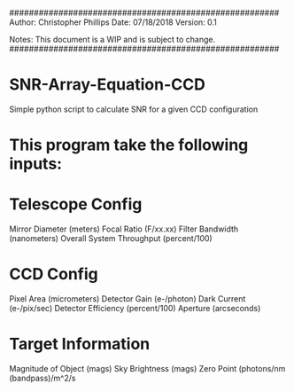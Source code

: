 #######################################################
Author: Christopher Phillips
Date: 07/18/2018
Version: 0.1

Notes: This document is a WIP and is subject to change.
#######################################################

# SNR-Array-Equation-CCD
Simple python script to calculate SNR for a given CCD configuration

# This program take the following inputs:

# Telescope Config
Mirror Diameter (meters)
Focal Ratio (F/xx.xx)
Filter Bandwidth (nanometers)
Overall System Throughput (percent/100)

# CCD Config
Pixel Area (micrometers)
Detector Gain (e-/photon)
Dark Current (e-/pix/sec)
Detector Efficiency (percent/100)
Aperture (arcseconds)

# Target Information
Magnitude of Object (mags)
Sky Brightness (mags)
Zero Point (photons/nm (bandpass)/m^2/s

